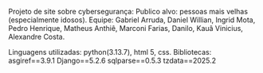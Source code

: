 Projeto de site sobre cybersegurança:
Publico alvo: pessoas mais velhas (especialmente idosos).
Equipe: Gabriel Arruda, Daniel Willian, Ingrid Mota, Pedro Henrique, Matheus Anthiê, Marconi Farias, Danilo, Kauâ Vinicius, Alexandre Costa.

Linguagens utilizadas: python(3.13.7), html 5, css.
Bibliotecas:
asgiref==3.9.1
Django==5.2.6
sqlparse==0.5.3
tzdata==2025.2
